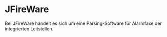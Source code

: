JFireWare
=========
Bei JFireWare handelt es sich um eine Parsing-Software für Alarmfaxe der integrierten Leitstellen.